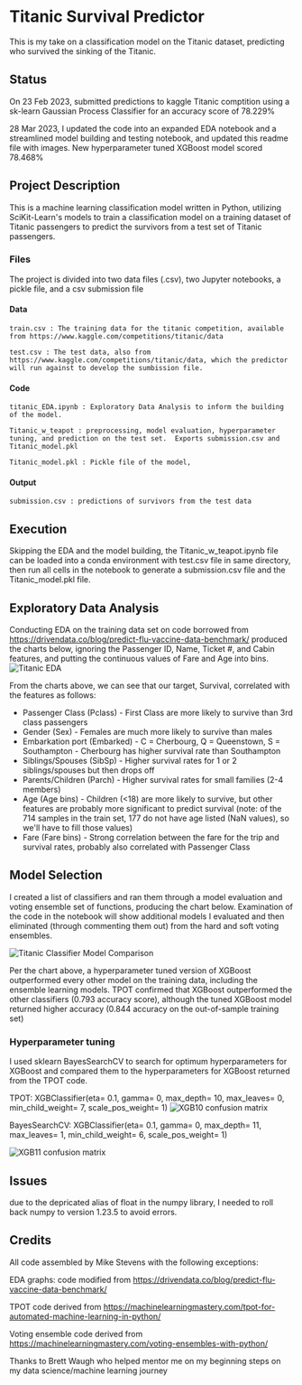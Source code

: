 # Titanic Survival Predictor
This is my take on a classification model on the Titanic dataset, predicting who survived the sinking of the Titanic.

## Status
  
On 23 Feb 2023, submitted predictions to kaggle Titanic comptition using a sk-learn Gaussian Process Classifier for an accuracy score of 78.229%

28 Mar 2023, I updated the code into an expanded EDA notebook and a streamlined model building and testing notebook, and updated this readme file with images. New hyperparameter tuned XGBoost model scored 78.468%

## Project Description

This is a machine learning classification model written in Python, utilizing SciKit-Learn's models to train a classification model on a training dataset of Titanic passengers to predict the survivors from a test set of Titanic passengers.   

### Files
  
The project is divided into two data files (.csv), two Jupyter notebooks, a pickle file, and a csv submission file

#### Data
  
    train.csv : The training data for the titanic competition, available from https://www.kaggle.com/competitions/titanic/data
    
    test.csv : The test data, also from https://www.kaggle.com/competitions/titanic/data, which the predictor will run against to develop the sumbission file.
    
#### Code
  
    titanic_EDA.ipynb : Exploratory Data Analysis to inform the building of the model.
    
    Titanic_w_teapot : preprocessing, model evaluation, hyperparameter tuning, and prediction on the test set.  Exports submission.csv and Titanic_model.pkl
    
    Titanic_model.pkl : Pickle file of the model, 
    
#### Output
  
    submission.csv : predictions of survivors from the test data

## Execution
Skipping the EDA and the model building, the Titanic_w_teapot.ipynb file can be loaded into a conda environment with test.csv file in same directory, then run all cells in the notebook to generate a submission.csv file and the Titanic_model.pkl file.

## Exploratory Data Analysis

Conducting EDA on the training data set on code borrowed from https://drivendata.co/blog/predict-flu-vaccine-data-benchmark/ produced the charts below, ignoring the Passenger ID, Name, Ticket #, and Cabin features, and putting the continuous values of Fare and Age into bins. 
![Titanic EDA](https://github.com/StevensMR/titanic/blob/main/titanic_EDA.png)

From the charts above, we can see that our target, Survival, correlated with the features as follows:
* Passenger Class (Pclass) - First Class are more likely to survive than 3rd class passengers
* Gender (Sex) - Females are much more likely to survive than males
* Embarkation port (Embarked) - C = Cherbourg, Q = Queenstown, S = Southampton - Cherbourg has higher survival rate than Southampton
* Siblings/Spouses (SibSp) - Higher survival rates for 1 or 2 siblings/spouses but then drops off
* Parents/Children (Parch) - Higher survival rates for small families (2-4 members)
* Age (Age bins) - Children (<18) are more likely to survive, but other features are probably more significant to predict survival (note: of the 714 samples in the train set, 177 do not have age listed (NaN values), so we'll have to fill those values)
* Fare (Fare bins) - Strong correlation between the fare for the trip and survival rates, probably also correlated with Passenger Class

## Model Selection

I created a list of classifiers and ran them through a model evaluation and voting ensemble set of functions, producing the chart below.  Examination of the code in the notebook will show additional models I evaluated and then eliminated (through commenting them out) from the hard and soft voting ensembles.

![Titanic Classifier Model Comparison](https://github.com/StevensMR/titanic/blob/main/Model_comparison.png)

Per the chart above, a hyperparameter tuned version of XGBoost outperformed every other model on the training data, including the ensemble learning models.  TPOT confirmed that XGBoost outperformed the other classifiers (0.793 accuracy score), although the tuned XGBoost model returned higher accuracy (0.844 accuracy on the out-of-sample training set)

### Hyperparameter tuning

I used sklearn BayesSearchCV to search for optimum hyperparameters for XGBoost and compared them to the hyperparameters for XGBoost returned from the TPOT code.

TPOT: XGBClassifier(eta= 0.1, gamma= 0, max_depth= 10, max_leaves= 0, min_child_weight= 7, scale_pos_weight= 1)
![XGB10 confusion matrix](https://github.com/StevensMR/titanic/blob/main/xgb10_cm.png)

BayesSearchCV: XGBClassifier(eta= 0.1, gamma= 0, max_depth= 11, max_leaves= 1, min_child_weight= 6, scale_pos_weight= 1)

![XGB11 confusion matrix](https://github.com/StevensMR/titanic/blob/main/xgb11_cm.png)

## Issues
due to the depricated alias of float in the numpy library, I needed to roll back numpy to version 1.23.5 to avoid errors.


## Credits
All code assembled by Mike Stevens with the following exceptions:

EDA graphs: code modified from https://drivendata.co/blog/predict-flu-vaccine-data-benchmark/

TPOT code derived from https://machinelearningmastery.com/tpot-for-automated-machine-learning-in-python/

Voting ensemble code derived from https://machinelearningmastery.com/voting-ensembles-with-python/

Thanks to Brett Waugh who helped mentor me on my beginning steps on my data science/machine learning journey
